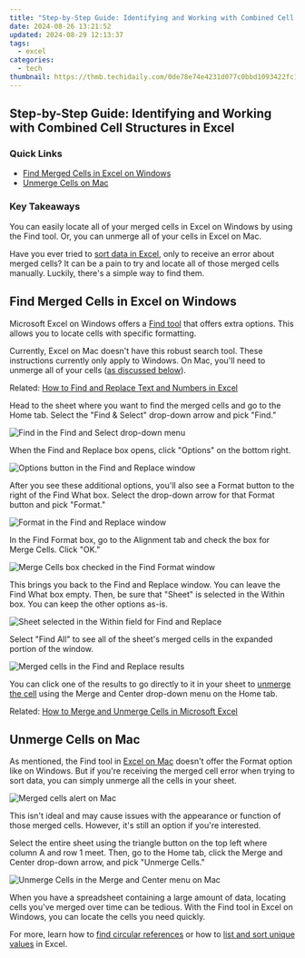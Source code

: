 ```yaml
---
title: "Step-by-Step Guide: Identifying and Working with Combined Cell Structures in Excel"
date: 2024-08-26 13:21:52
updated: 2024-08-29 12:13:37
tags:
  - excel
categories:
  - tech
thumbnail: https://thmb.techidaily.com/0de78e74e4231d077c0bbd1093422fc13ce8314c6f52350885d9fed67ecbab12.jpg
---
```


## Step-by-Step Guide: Identifying and Working with Combined Cell Structures in Excel

### Quick Links

* [Find Merged Cells in Excel on Windows](https://technical-tips.techidaily.com/step-by-step-guide-removing-windows-10-updates-effectively/)
* [Unmerge Cells on Mac](https://technical-tips.techidaily.com/navigate-with-ease-the-ultimate-list-of-iphones-favorite-gps-apps/)

### Key Takeaways

 You can easily locate all of your merged cells in Excel on Windows by using the Find tool. Or, you can unmerge all of your cells in Excel on Mac.

 Have you ever tried to [sort data in Excel](https://facebook-video-share.techidaily.com/free-audio-treasures-to-amplify-youtube-in-2024/), only to receive an error about merged cells? It can be a pain to try and locate all of those merged cells manually. Luckily, there's a simple way to find them.

##  Find Merged Cells in Excel on Windows

 Microsoft Excel on Windows offers a [Find tool](https://twitter-videos.techidaily.com/best-twitter-video-downloaders-how-to-save-twitter-videos-for-2024/) that offers extra options. This allows you to locate cells with specific formatting.

 Currently, Excel on Mac doesn't have this robust search tool. These instructions currently only apply to Windows. On Mac, you'll need to unmerge all of your cells ([as discussed below](https://some-skills.techidaily.com/in-2024-streamlining-photo-and-video-transfer-from-android/)).

Related: [How to Find and Replace Text and Numbers in Excel](https://twitter-videos.techidaily.com/best-twitter-video-downloaders-how-to-save-twitter-videos-for-2024/) 

 Head to the sheet where you want to find the merged cells and go to the Home tab. Select the "Find & Select" drop-down arrow and pick "Find."

![Find in the Find and Select drop-down menu](https://static1.howtogeekimages.com/wordpress/wp-content/uploads/2022/10/FindSelect-ExcelFindMergedCells.png) 

 When the Find and Replace box opens, click "Options" on the bottom right.

![Options button in the Find and Replace window](https://static1.howtogeekimages.com/wordpress/wp-content/uploads/2022/10/FindReplaceOptions-ExcelFindMergedCells.png) 

 After you see these additional options, you'll also see a Format button to the right of the Find What box. Select the drop-down arrow for that Format button and pick "Format."

![Format in the Find and Replace window](https://static1.howtogeekimages.com/wordpress/wp-content/uploads/2022/10/FindReplaceOptionsFormat-ExcelFindMergedCells.png) 

 In the Find Format box, go to the Alignment tab and check the box for Merge Cells. Click "OK."

![Merge Cells box checked in the Find Format window](https://static1.howtogeekimages.com/wordpress/wp-content/uploads/2022/10/FindFormatAlignmentMergeCells-ExcelFindMergedCells.png) 

 This brings you back to the Find and Replace window. You can leave the Find What box empty. Then, be sure that "Sheet" is selected in the Within box. You can keep the other options as-is.

![Sheet selected in the Within field for Find and Replace](https://static1.howtogeekimages.com/wordpress/wp-content/uploads/2022/10/FindReplaceWithinSheet-ExcelFindMergedCells.png) 

 Select "Find All" to see all of the sheet's merged cells in the expanded portion of the window.

![Merged cells in the Find and Replace results](https://static1.howtogeekimages.com/wordpress/wp-content/uploads/2022/10/FindReplaceResults-ExcelFindMergedCells.png) 

 You can click one of the results to go directly to it in your sheet to [unmerge the cell](https://android-frp.techidaily.com/in-2024-about-meizu-21-pro-frp-bypass-by-drfone-android/) using the Merge and Center drop-down menu on the Home tab.

Related: [How to Merge and Unmerge Cells in Microsoft Excel](https://android-frp.techidaily.com/in-2024-about-meizu-21-pro-frp-bypass-by-drfone-android/) 

## Unmerge Cells on Mac

 As mentioned, the Find tool in [Excel on Mac](https://screen-capture.techidaily.com/updated-creating-a-safe-mc-habitat-plan-6-for-2024/) doesn't offer the Format option like on Windows. But if you're receiving the merged cell error when trying to sort data, you can simply unmerge all the cells in your sheet.

![Merged cells alert on Mac](https://static1.howtogeekimages.com/wordpress/wp-content/uploads/2022/10/MergedCellsErrorMac-ExcelFindMergedCells.png) 

 This isn't ideal and may cause issues with the appearance or function of those merged cells. However, it's still an option if you're interested.

 Select the entire sheet using the triangle button on the top left where column A and row 1 meet. Then, go to the Home tab, click the Merge and Center drop-down arrow, and pick "Unmerge Cells."

![Unmerge Cells in the Merge and Center menu on Mac](https://static1.howtogeekimages.com/wordpress/wp-content/uploads/2022/10/UnmergeCellsMac-ExcelFindMergedCells.png) 

 When you have a spreadsheet containing a large amount of data, locating cells you've merged over time can be tedious. With the Find tool in Excel on Windows, you can locate the cells you need quickly.

 For more, learn how to [find circular references](https://fox-info.techidaily.com/custom-logo-blueprints-draw-your-identity-from-free-formats-for-2024/) or how to [list and sort unique values](https://vimeo-videos.techidaily.com/simplify-your-edits-mastering-the-art-of-vimeo-video-snipping-in-5-ways/) in Excel.

<ins class="adsbygoogle"
     style="display:block"
     data-ad-format="autorelaxed"
     data-ad-client="ca-pub-7571918770474297"
     data-ad-slot="1223367746"></ins>



<ins class="adsbygoogle"
     style="display:block"
     data-ad-client="ca-pub-7571918770474297"
     data-ad-slot="8358498916"
     data-ad-format="auto"
     data-full-width-responsive="true"></ins>
